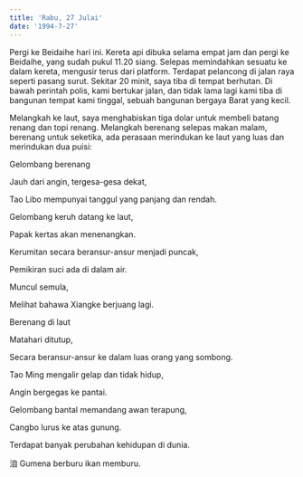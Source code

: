 ```yaml
---
title: 'Rabu, 27 Julai'
date: '1994-7-27'
---
```


Pergi ke Beidaihe hari ini. Kereta api dibuka selama empat jam dan pergi ke Beidaihe, yang sudah pukul 11.20 siang. Selepas memindahkan sesuatu ke dalam kereta, mengusir terus dari platform. Terdapat pelancong di jalan raya seperti pasang surut. Sekitar 20 minit, saya tiba di tempat berhutan. Di bawah perintah polis, kami bertukar jalan, dan tidak lama lagi kami tiba di bangunan tempat kami tinggal, sebuah bangunan bergaya Barat yang kecil.

Melangkah ke laut, saya menghabiskan tiga dolar untuk membeli batang renang dan topi renang. Melangkah berenang selepas makan malam, berenang untuk seketika, ada perasaan merindukan ke laut yang luas dan merindukan dua puisi:

Gelombang berenang

Jauh dari angin, tergesa-gesa dekat,

Tao Libo mempunyai tanggul yang panjang dan rendah.

Gelombang keruh datang ke laut,

Papak kertas akan menenangkan.

Kerumitan secara beransur-ansur menjadi puncak,

Pemikiran suci ada di dalam air.

Muncul semula,

Melihat bahawa Xiangke berjuang lagi.

Berenang di laut

Matahari ditutup,

Secara beransur-ansur ke dalam luas orang yang sombong.

Tao Ming mengalir gelap dan tidak hidup,

Angin bergegas ke pantai.

Gelombang bantal memandang awan terapung,

Cangbo lurus ke atas gunung.

Terdapat banyak perubahan kehidupan di dunia.

洎 Gumena berburu ikan memburu.

